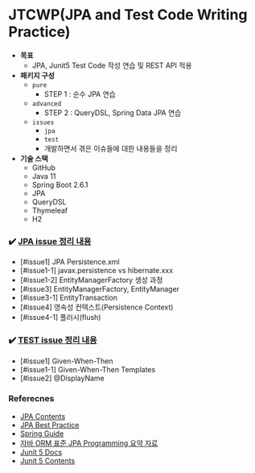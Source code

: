 # JTCWP(JPA and Test Code Writing Practice)

- __목표__
    - JPA, Junit5 Test Code 작성 연습 및 REST API 적용
- __패키지 구성__
    - `pure` 
        - STEP 1 : 순수 JPA 연습
    - `advanced`
        - STEP 2 : QueryDSL, Spring Data JPA 연습
    - `issues`
        - `jpa`
        - `test`
        - 개발하면서 겪은 이슈들에 대한 내용들을 정리
- __기술 스택__
    - GitHub
    - Java 11
    - Spring Boot 2.6.1
    - JPA
    - QueryDSL
    - Thymeleaf
    - H2 

### ✔️ [JPA issue 정리 내용](https://github.com/BAEKJungHo/jtcwp/tree/master/issues/jpa)

- [#issue1] JPA Persistence.xml
- [#issue1-1] javax.persistence vs hibernate.xxx
- [#issue1-2] EntityManagerFactory 생성 과정
- [#issue3] EntityManagerFactory, EntityManager
- [#issue3-1] EntityTransaction
- [#issue4] 영속성 컨텍스트(Persistence Context)
- [#issue4-1] 플러시(flush)

### ✔️ [TEST issue 정리 내용](https://github.com/BAEKJungHo/jtcwp/tree/master/issues/test)

- [#issue1] Given-When-Then
- [#issue1-1] Given-When-Then Templates
- [#issue2] @DisplayName

### Referecnes

- [JPA Contents](https://github.com/BAEKJungHo/JPA)
- [JPA Best Practice](https://github.com/cheese10yun/spring-jpa-best-practices)
- [Spring Guide](https://github.com/cheese10yun/spring-guide)
- [자바 ORM 표준 JPA Programming 요약 자료](https://ultrakain.gitbooks.io/jpa/content/)
- [Junit 5 Docs](https://junit.org/junit5/docs/current/user-guide/)
- [Junit 5 Contents](https://github.com/BAEKJungHo/test-code-in-java/blob/main/doc/JUnit5.md)
